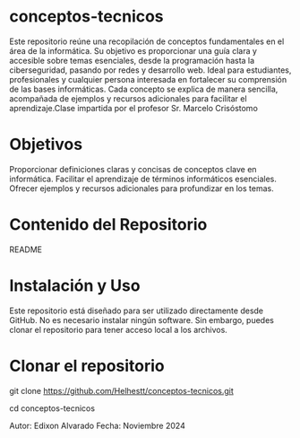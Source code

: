 # conceptos-tecnicos
Este repositorio reúne una recopilación de conceptos fundamentales en el área de la informática. Su objetivo es proporcionar una guía clara y accesible sobre temas esenciales, desde la programación hasta la ciberseguridad, pasando por redes y desarrollo web. Ideal para estudiantes, profesionales y cualquier persona interesada en fortalecer su comprensión de las bases informáticas. Cada concepto se explica de manera sencilla, acompañada de ejemplos y recursos adicionales para facilitar el aprendizaje.Clase impartida por el profesor Sr. Marcelo Crisóstomo

# Objetivos

Proporcionar definiciones claras y concisas de conceptos clave en informática.
Facilitar el aprendizaje de términos informáticos esenciales.
Ofrecer ejemplos y recursos adicionales para profundizar en los temas.

# Contenido del Repositorio

README

# Instalación y Uso

Este repositorio está diseñado para ser utilizado directamente desde GitHub. No es necesario instalar ningún software. Sin embargo, puedes clonar el repositorio para tener acceso local a los archivos.

# Clonar el repositorio

git clone https://github.com/Helhestt/conceptos-tecnicos.git

cd conceptos-tecnicos

Autor: Edixon Alvarado Fecha: Noviembre 2024

